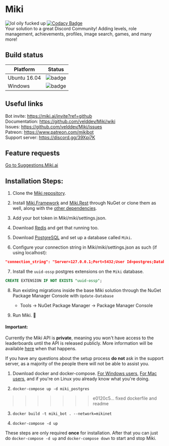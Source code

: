 # Miki
![lol oily fucked up](https://discordbots.org/api/widget/status/160105994217586689.svg) [![Codacy Badge](https://api.codacy.com/project/badge/Grade/0181e7d12f8344fd9950067e80f53f74)](https://www.codacy.com/app/velddev/Miki?utm_source=github.com&amp;utm_medium=referral&amp;utm_content=velddev/Miki&amp;utm_campaign=Badge_Grade) 
<br>
Your solution to a great Discord Community! Adding levels, role management, achievements, profiles, image search, games, and many more!

## Build status
| Platform | Status |
| --- | --- |
| Ubuntu 16.04 | ![badge](https://dev.azure.com/mikibot/Miki/_apis/build/status/miki-ubuntu-master) |
| Windows | ![badge](https://dev.azure.com/mikibot/Miki/_apis/build/status/miki-windows-master) |

## Useful links
Bot invite: https://miki.ai/invite?ref=github<br>
Documentation: https://github.com/velddev/Miki/wiki<br>
Issues: https://github.com/velddev/Miki/issues<br>
Patreon: https://www.patreon.com/mikibot<br>
Support server: https://discord.gg/39Xpj7K<br>


## Feature requests
[Go to Suggestions.Miki.ai](https://suggestions.miki.ai)


## Installation Steps:

1) Clone the [Miki repository](https://github.com/Mikibot/Miki.git).

2) Install [Miki.Framework](https://github.com/Mikibot/Miki.Framework.git) and [Miki.Rest](https://github.com/Mikibot/Miki.Rest.git) through NuGet or clone them as well, along with the [other dependencies](https://github.com/Mikibot/Miki#dependencies).

3) Add your bot token in Miki/miki/settings.json.

4) Download [Redis](https://redis.io/download) and get that running too.

5) Download [PostgreSQL](https://www.postgresql.org/) and set up a database called `Miki`.

6) Configure your connection string in Miki/miki/settings.json as such (if using localhost):

```json
"connection_string": "Server=127.0.0.1;Port=5432;User Id=postgres;Database=Miki;"
```

7) Install the `uuid-ossp` postgres extensions on the `Miki` database.

```sql
CREATE EXTENSION IF NOT EXISTS "uuid-ossp";
```

8) Run existing migrations inside the base Miki solution through the NuGet Package Manager Console with `Update-Database`

    * Tools -> NuGet Package Manager -> Package Manager Console
    
9) Run Miki. 🎉


#### Important:
Currently the Miki API is __private__, meaning you won't have access to the leaderboards until the API is released publicly. More information will be available [here](https://github.com/mikibot/miki/wiki/API-Leaderboards) when that happens.

If you have any questions about the setup process **do not** ask in the support server, as a majority of the people there will not be able to assist you.

1. Download docker and docker-compose. [For Windows users](https://docs.docker.com/docker-for-windows/install/),
[For Mac users](https://docs.docker.com/docker-for-mac/install/), and if you're on Linux you already know what you're doing.

2. `docker-compose up -d miki_postgres`
>>>>>>> e0120c5... fixed dockerfile and readme

3. `docker build -t miki_bot . --network=mikinet`

4. `docker-compose -d up`

These steps are only required **once** for installation. After that 
you can just do `docker-compose -d up` and `docker-compose down`
to start and stop Miki.
